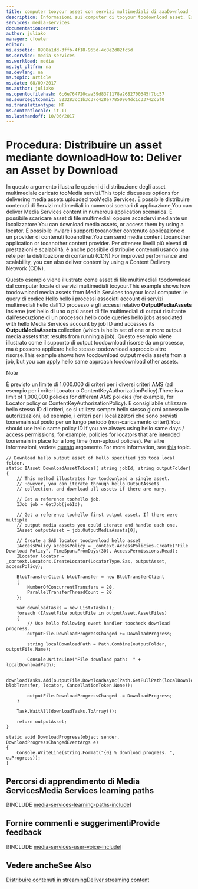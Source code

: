 ```yaml
---
title: computer tooyour asset con servizi multimediali di aaaDownload - Azure | Documenti Microsoft
description: Informazioni sui computer di tooyour toodownload asset. Esempi di codice sono scritti in c# e utilizzano hello Media Services SDK per .NET.
services: media-services
documentationcenter: 
author: juliako
manager: cfowler
editor: 
ms.assetid: 8908a1dd-3ffb-4f18-955d-4c8e2d82fc5d
ms.service: media-services
ms.workload: media
ms.tgt_pltfrm: na
ms.devlang: na
ms.topic: article
ms.date: 08/09/2017
ms.author: juliako
ms.openlocfilehash: 6c6e764720caa59d8371178a2682700345f7bc57
ms.sourcegitcommit: 523283cc1b3c37c428e77850964dc1c33742c5f0
ms.translationtype: MT
ms.contentlocale: it-IT
ms.lasthandoff: 10/06/2017
---
```

# <a name="how-to-deliver-an-asset-by-download"></a><span data-ttu-id="a244c-104">Procedura: Distribuire un asset mediante download</span><span class="sxs-lookup"><span data-stu-id="a244c-104">How to: Deliver an Asset by Download</span></span>
<span data-ttu-id="a244c-105">In questo argomento illustra le opzioni di distribuzione degli asset multimediale caricato tooMedia servizi.</span><span class="sxs-lookup"><span data-stu-id="a244c-105">This topic discusses options for delivering media assets uploaded tooMedia Services.</span></span> <span data-ttu-id="a244c-106">È possibile distribuire contenuti di Servizi multimediali in numerosi scenari di applicazione.</span><span class="sxs-lookup"><span data-stu-id="a244c-106">You can deliver Media Services content in numerous application scenarios.</span></span> <span data-ttu-id="a244c-107">È possibile scaricare asset di file multimediali oppure accedervi mediante un localizzatore.</span><span class="sxs-lookup"><span data-stu-id="a244c-107">You can download media assets, or access them by using a locator.</span></span> <span data-ttu-id="a244c-108">È possibile inviare i supporti tooanother contenuto applicazione o un provider di contenuti tooanother.</span><span class="sxs-lookup"><span data-stu-id="a244c-108">You can send media content tooanother application or tooanother content provider.</span></span> <span data-ttu-id="a244c-109">Per ottenere livelli più elevati di prestazioni e scalabilità, è anche possibile distribuire contenuti usando una rete per la distribuzione di contenuti (CDN).</span><span class="sxs-lookup"><span data-stu-id="a244c-109">For improved performance and scalability, you can also deliver content by using a Content Delivery Network (CDN).</span></span>

<span data-ttu-id="a244c-110">Questo esempio viene illustrato come asset di file multimediali toodownload dal computer locale di servizi multimediali tooyour.</span><span class="sxs-lookup"><span data-stu-id="a244c-110">This example shows how toodownload media assets from Media Services tooyour local computer.</span></span> <span data-ttu-id="a244c-111">le query di codice Hello hello i processi associati account di servizi multimediali hello dall'ID processo e gli accessi relativo **OutputMediaAssets** insieme (set hello di uno o più asset di file multimediali di output risultante dall'esecuzione di un processo).</span><span class="sxs-lookup"><span data-stu-id="a244c-111">hello code queries hello jobs associated with hello Media Services account by job ID and accesses its **OutputMediaAssets** collection (which is hello set of one or more output media assets that results from running a job).</span></span> <span data-ttu-id="a244c-112">Questo esempio viene illustrato come il supporto di output toodownload risorse da un processo, ma è possono applicare hello stesso toodownload approccio altre risorse.</span><span class="sxs-lookup"><span data-stu-id="a244c-112">This  example shows how toodownload output media assets from a job, but you can apply hello same approach toodownload other assets.</span></span>

>[!NOTE]
><span data-ttu-id="a244c-113">È previsto un limite di 1.000.000 di criteri per i diversi criteri AMS (ad esempio per i criteri Locator o ContentKeyAuthorizationPolicy).</span><span class="sxs-lookup"><span data-stu-id="a244c-113">There is a limit of 1,000,000 policies for different AMS policies (for example, for Locator policy or ContentKeyAuthorizationPolicy).</span></span> <span data-ttu-id="a244c-114">È consigliabile utilizzare hello stesso ID di criteri, se si utilizza sempre hello stesso giorni accesso le autorizzazioni, ad esempio, i criteri per i localizzatori che sono previsti tooremain sul posto per un lungo periodo (non-caricamento criteri).</span><span class="sxs-lookup"><span data-stu-id="a244c-114">You should use hello same policy ID if you are always using hello same days / access permissions, for example, policies for locators that are intended tooremain in place for a long time (non-upload policies).</span></span> <span data-ttu-id="a244c-115">Per altre informazioni, vedere [questo](media-services-dotnet-manage-entities.md#limit-access-policies) argomento.</span><span class="sxs-lookup"><span data-stu-id="a244c-115">For more information, see [this](media-services-dotnet-manage-entities.md#limit-access-policies) topic.</span></span>

    // Download hello output asset of hello specified job tooa local folder.
    static IAsset DownloadAssetToLocal( string jobId, string outputFolder)
    {
        // This method illustrates how toodownload a single asset. 
        // However, you can iterate through hello OutputAssets
        // collection, and download all assets if there are many. 

        // Get a reference toohello job. 
        IJob job = GetJob(jobId);

        // Get a reference toohello first output asset. If there were multiple 
        // output media assets you could iterate and handle each one.
        IAsset outputAsset = job.OutputMediaAssets[0];

        // Create a SAS locator toodownload hello asset
        IAccessPolicy accessPolicy = _context.AccessPolicies.Create("File Download Policy", TimeSpan.FromDays(30), AccessPermissions.Read);
        ILocator locator = _context.Locators.CreateLocator(LocatorType.Sas, outputAsset, accessPolicy);

        BlobTransferClient blobTransfer = new BlobTransferClient
        {
            NumberOfConcurrentTransfers = 20,
            ParallelTransferThreadCount = 20
        };

        var downloadTasks = new List<Task>();
        foreach (IAssetFile outputFile in outputAsset.AssetFiles)
        {
            // Use hello following event handler toocheck download progress.
            outputFile.DownloadProgressChanged += DownloadProgress;

            string localDownloadPath = Path.Combine(outputFolder, outputFile.Name);

            Console.WriteLine("File download path:  " + localDownloadPath);

            downloadTasks.Add(outputFile.DownloadAsync(Path.GetFullPath(localDownloadPath), blobTransfer, locator, CancellationToken.None));

            outputFile.DownloadProgressChanged -= DownloadProgress;
        }

        Task.WaitAll(downloadTasks.ToArray());

        return outputAsset;
    }

    static void DownloadProgress(object sender, DownloadProgressChangedEventArgs e)
    {
        Console.WriteLine(string.Format("{0} % download progress. ", e.Progress));
    }



## <a name="media-services-learning-paths"></a><span data-ttu-id="a244c-116">Percorsi di apprendimento di Media Services</span><span class="sxs-lookup"><span data-stu-id="a244c-116">Media Services learning paths</span></span>
[!INCLUDE [media-services-learning-paths-include](../../includes/media-services-learning-paths-include.md)]

## <a name="provide-feedback"></a><span data-ttu-id="a244c-117">Fornire commenti e suggerimenti</span><span class="sxs-lookup"><span data-stu-id="a244c-117">Provide feedback</span></span>
[!INCLUDE [media-services-user-voice-include](../../includes/media-services-user-voice-include.md)]

## <a name="see-also"></a><span data-ttu-id="a244c-118">Vedere anche</span><span class="sxs-lookup"><span data-stu-id="a244c-118">See Also</span></span>
[<span data-ttu-id="a244c-119">Distribuire contenuti in streaming</span><span class="sxs-lookup"><span data-stu-id="a244c-119">Deliver streaming content</span></span>](media-services-deliver-streaming-content.md)

